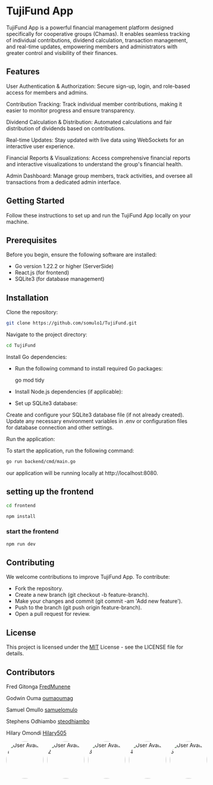 # TujiFund App

TujiFund App is a powerful financial management platform designed specifically for cooperative groups (Chamas). It enables seamless tracking of individual contributions, dividend calculation, transaction management, and real-time updates, empowering members and administrators with greater control and visibility of their finances.

## Features

User Authentication & Authorization: Secure sign-up, login, and role-based access for members and admins.

Contribution Tracking: Track individual member contributions, making it easier to monitor progress and ensure transparency.

Dividend Calculation & Distribution: Automated calculations and fair distribution of dividends based on contributions.

Real-time Updates: Stay updated with live data using WebSockets for an interactive user experience.

Financial Reports & Visualizations: Access comprehensive financial reports and interactive visualizations to understand the group's financial health.

Admin Dashboard: Manage group members, track activities, and oversee all transactions from a dedicated admin interface.

## Getting Started

Follow these instructions to set up and run the TujiFund App locally on your machine.

## Prerequisites

Before you begin, ensure the following software are installed:

   * Go version 1.22.2 or higher (ServerSide)
   * React.js (for frontend)
   * SQLite3 (for database management)

## Installation

Clone the repository:

```bash
git clone https://github.com/somulo1/TujiFund.git
```

Navigate to the project directory:

```bash
cd TujiFund
```

Install Go dependencies:

* Run the following command to install required Go packages:

  go mod tidy

* Install Node.js dependencies (if applicable):

* Set up SQLite3 database:

Create and configure your SQLite3 database file (if not already created).
Update any necessary environment variables in .env or configuration files for database connection and other settings.

Run the application:

To start the application, run the following command:

```bash
go run backend/cmd/main.go
```

our application will be running locally at http://localhost:8080.

## setting up the frontend
```bash
cd frontend
```
```bash
npm install
```
### start the frontend
```bash
npm run dev
```
## Contributing

We welcome contributions to improve TujiFund App. To contribute:

* Fork the repository.
* Create a new branch (git checkout -b feature-branch).
* Make your changes and commit (git commit -am 'Add new feature').
* Push to the branch (git push origin feature-branch).
* Open a pull request for review.

## License

This project is licensed under the [MIT](https://choosealicense.com/licenses/mit/) License - see the LICENSE file for details.

## Contributors

Fred Gitonga    [FredMunene](https://github.com/FredMunene)

Godwin Ouma     [oumaoumag](https://github.com/oumaoumag)

Samuel Omullo   [samuelomulo](https://github.com/somulo1/TujiFund.git)

Stephens Odhiambo [steodhiambo](https://github.com/steodhiambo)

Hilary Omondi   [Hilary505](https://github.com/Hilary505/)

<div style="display: flex; gap: 10px;">
  <img src="https://learn.zone01kisumu.ke/git/avatars/1070f57cab96cb5627875bdb2b968ea5?size=870" alt="User Avatar 1" width="100" height="100" style="border-radius: 50%;" />
  <img src="https://learn.zone01kisumu.ke/git/avatars/9697c89a28a5879bddc2e28fac7b679e?size=870" alt="User Avatar 2" width="100" height="100" style="border-radius: 50%;" />
  <img src="https://learn.zone01kisumu.ke/git/avatars/d8351a9a577a3ef57486ba1e24819c8c?size=870" alt="User Avatar 3" width="100" height="100" style="border-radius: 50%;" />
  <img src="https://learn.zone01kisumu.ke/git/avatars/21a8520289459579567a739fc8de9d33?size=870" alt="User Avatar 4" width="100" height="100" style="border-radius: 50%;" />
  <img src="https://learn.zone01kisumu.ke/git/avatars/d05acb5758f408a6bf45142f8d5462ca?size=870" alt="User Avatar 5" width="100" height="100" style="border-radius: 50%;" />
</div>
